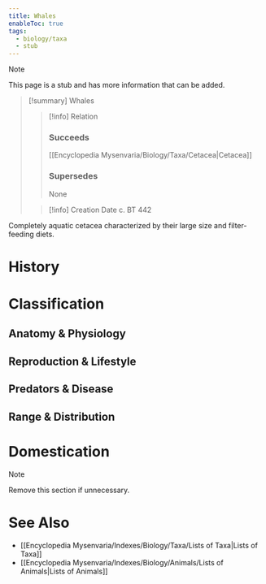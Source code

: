 ```yaml
---
title: Whales
enableToc: true
tags:
  - biology/taxa
  - stub
---
```


> [!note]
> This page is a stub and has more information that can be added.

> [!summary] Whales
> > [!info] Relation
> > ### Succeeds
> > [[Encyclopedia Mysenvaria/Biology/Taxa/Cetacea|Cetacea]]
> > ### Supersedes
> > None
>
> > [!info] Creation Date
> > c. BT 442

Completely aquatic cetacea characterized by their large size and filter-feeding diets.
# History

# Classification
## Anatomy & Physiology

## Reproduction & Lifestyle

## Predators & Disease

## Range & Distribution

# Domestication

> [!note]
> Remove this section if unnecessary.
# See Also
- [[Encyclopedia Mysenvaria/Indexes/Biology/Taxa/Lists of Taxa|Lists of Taxa]]
- [[Encyclopedia Mysenvaria/Indexes/Biology/Animals/Lists of Animals|Lists of Animals]]